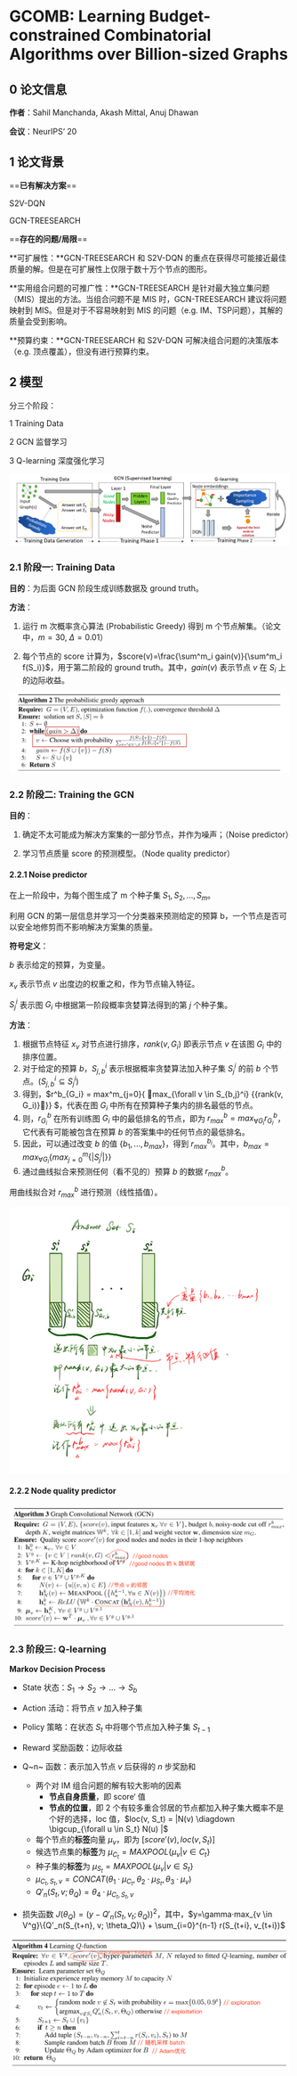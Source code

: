 # GCOMB: Learning Budget-constrained Combinatorial Algorithms over Billion-sized Graphs 



## 0 论文信息

**作者**：Sahil Manchanda, Akash Mittal, Anuj Dhawan

**会议**：NeurIPS‘ 20



## 1 论文背景

==**已有解决方案**==

S2V-DQN

GCN-TREESEARCH

==**存在的问题/局限**==

**可扩展性：**GCN-TREESEARCH 和 S2V-DQN 的重点在获得尽可能接近最佳质量的解。但是在可扩展性上仅限于数十万个节点的图形。

**实用组合问题的可推广性：**GCN-TREESEARCH 是针对最大独立集问题（MIS）提出的方法。当组合问题不是 MIS 时，GCN-TREESEARCH 建议将问题映射到 MIS。但是对于不容易映射到 MIS 的问题（e.g. IM、TSP问题），其解的质量会受到影响。

**预算约束：**GCN-TREESEARCH 和 S2V-DQN 可解决组合问题的决策版本（e.g. 顶点覆盖），但没有进行预算约束。



## 2 模型

分三个阶段：

1 Training Data

2 GCN 监督学习

3 Q-learning 深度强化学习

![](GCOMB-1.png)

### 2.1 阶段一: Training Data

**目的**：为后面 GCN 阶段生成训练数据及 ground truth。

**方法**：

1. 运行 m 次概率贪心算法 (Probabilistic Greedy) 得到 m 个节点解集。（论文中，$m=30,\ \Delta = 0.01$）

2. 每个节点的 score 计算为，$score(v)=\frac{\sum^m_i gain(v)}{\sum^m_i f(S_i)}$，用于第二阶段的 ground truth。其中，$gain(v)$ 表示节点 $v$ 在 $S_i$ 上的边际收益。

![](GCOMB-2.png)



### 2.2 阶段二: Training the GCN

**目的**：

1. 确定不太可能成为解决方案集的一部分节点，并作为噪声；（Noise predictor） 

2. 学习节点质量 score 的预测模型。（Node quality predictor）

#### 2.2.1 Noise predictor

在上一阶段中，为每个图生成了 m 个种子集 $S_1,S_2,...,S_m$。

利用 GCN 的第一层信息并学习一个分类器来预测给定的预算 b，一个节点是否可以安全地修剪而不影响解决方案集的质量。

**符号定义**：

$b$ 表示给定的预算，为变量。

$x_v$ 表示节点 $v$ 出度边的权重之和，作为节点输入特征。

$S^i_j$ 表示图 $G_i$ 中根据第一阶段概率贪婪算法得到的第 $j$ 个种子集。

**方法**：

1. 根据节点特征 $x_v$ 对节点进行排序，$rank(v, G_i)$ 即表示节点 $v$ 在该图 $G_i$ 中的排序位置。
2. 对于给定的预算 $b$，$S_{j, b}^i$ 表示根据概率贪婪算法加入种子集 $S_j^i$ 的前 $b$ 个节点。($S_{j, b}^i \subseteq S_j^i$)
3. 得到，$r^b_{G_i} = max^m_{j=0}\{ 􏰍max_{\forall v \in S_{b,j}^i}  \{{rank(v, G_i)}􏰎\}\} $，代表在图 $G_i$ 中所有在预算种子集内的排名最低的节点。
4. 则，$r^b_{G_i}$ 在所有训练图 $G_i$ 中的最低排名的节点，即为 $r_{max}^b = max_{\forall G_i} r^b_{G_i}$，它代表有可能被包含在预算 $b$ 的答案集中的任何节点的最低排名。
5. 因此，可以通过改变 $b$ 的值 $\{b_1, ..., b_{max}\}$，得到 $r_{max}^{b_i}$。其中，$b_{max} = max_{\forall G_i}\{max_{j=0}^m \{|S_j^i|\}\}$
6. 通过曲线拟合来预测任何（看不见的）预算 $b$ 的数据 $r_{max}^b$。

用曲线拟合对 $r_{max}^b$ 进行预测（线性插值）。

![](GCOMB-4.png)

#### 2.2.2 Node quality predictor

![](GCOMB-5.png)



### 2.3 阶段三: Q-learning

**Markov Decision Process**

- State 状态：$S_1 \rightarrow S_2 \rightarrow ... \rightarrow S_b$

- Action 活动：将节点 $v$ 加入种子集

- Policy 策略：在状态 $S_t$ 中将哪个节点加入种子集 $S_{t-1}$

- Reward 奖励函数：边际收益

- Q~n~ 函数：表示加入节点 $v$ 后获得的 $n$ 步奖励和
  - 两个对 IM 组合问题的解有较大影响的因素
    - **节点自身质量**，即 score‘ 值
    - **节点的位置**，即 2 个有较多重合邻居的节点都加入种子集大概率不是个好的选择，loc 值，$loc(v, S_t) = |N(v) \diagdown \bigcup_{\forall u \in S_t} N(u) |$
  - 每个节点的**标签**向量 $\mu_v$，即为 $[score'(v), loc(v, S_t)]$
  - 候选节点集的**标签**为 $\mu_{C_t} = MAXPOOL\{ \mu_v | v \in C_t\}$
  - 种子集的**标签**为 $\mu_{S_t} = MAXPOOL\{\mu_v|v \in S_t\}$
  - $\mu_{C_t, S_t, v} = CONCAT(\theta_1·\mu_{C_t}, \theta_2·\mu_{S_t}, \theta_3·\mu_v)$
  - $Q'_n(S_t, v; \theta_Q) = \theta_4 · \mu_{C_t, S_t, v}$

- 损失函数 $J(\theta_Q) = (y-Q'_n(S_t, v_t; \theta_Q))^2$，其中，$y=\gamma·max_{v \in V^g}\{Q'_n(S_{t+n}, v; \theta_Q)\} + \sum_{i=0}^{n-1} r(S_{t+i}, v_{t+i})$

![](GCOMB-6.png)





